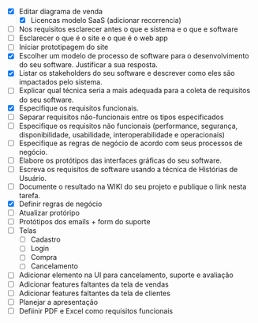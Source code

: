 
- [x]  Editar diagrama de venda 
	- [x]  Licencas modelo SaaS (adicionar recorrencia)
- [ ] Nos requisitos esclarecer antes o que e sistema e o que e software
- [ ] Esclarecer o que é o site e o que é o web app
- [ ] Iniciar prototipagem do site
- [x] Escolher um modelo de processo de software para o desenvolvimento do seu software. Justificar a sua resposta.
- [x] Listar os stakeholders do seu software e descrever como eles são impactados pelo sistema.
- [ ] Explicar qual técnica seria a mais adequada para a coleta de requisitos do seu software.
- [x] Especifique os requisitos funcionais.
- [ ] Separar requisitos não-funcionais entre os tipos especificados
- [ ] Especifique os requisitos não funcionais (performance, segurança, disponibilidade, usabilidade, interoperabilidade e operacionais)
- [ ] Especifique as regras de negócio de acordo com seus processos de negócio.
- [ ] Elabore os protótipos das interfaces gráficas do seu software.
- [ ] Escreva os requisitos de software usando a técnica de Histórias de Usuário.
- [ ] Documente o resultado na WIKI do seu projeto e publique o link nesta tarefa.
- [x] Definir regras de negócio
- [ ] Atualizar protóripo
- [ ] Protótipos dos emails + form do suporte
- [ ] Telas
	- [ ] Cadastro
	- [ ] Login
	- [ ] Compra
	- [ ] Cancelamento
- [ ] Adicionar elemento na UI para cancelamento, suporte e avaliação
- [ ] Adicionar features faltantes da tela de vendas
- [ ] Adicionar features faltantes da tela de clientes
- [ ] Planejar a apresentação
- [ ] Defiinir PDF e Excel como requisitos funcionais
